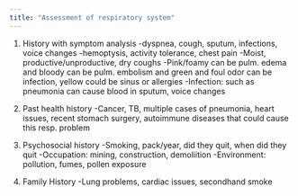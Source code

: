 ```yaml
---
title: "Assessment of respiratory system"
---
```

1) History with symptom analysis
-dyspnea, cough, sputum, infections, voice changes
-hemoptysis, activity tolerance, chest pain
-Moist, productive/unproductive, dry coughs
-Pink/foamy can be pulm. edema and bloody can be pulm. embolism and green and foul odor can be infection, yellow could be sinus or allergies
-Infection: such as pneumonia can cause blood in sputum, voice changes

2) Past health history
-Cancer, TB, multiple cases of pneumonia, heart issues, recent stomach surgery, autoimmune diseases that could cause this resp. problem

3) Psychosocial history
-Smoking, pack/year, did they quit, when did they quit
-Occupation: mining, construction, demoliition
-Environment: pollution, fumes, pollen exposure

4) Family History
-Lung problems, cardiac issues, secondhand smoke

